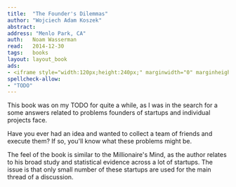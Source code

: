 ```yaml
---
title:	"The Founder's Dilemmas"
author: "Wojciech Adam Koszek"
abstract:
address: "Menlo Park, CA"
auth:	Noam Wasserman
read:	2014-12-30
tags:	books
layout: layout_book
ads:
- <iframe style="width:120px;height:240px;" marginwidth="0" marginheight="0" scrolling="no" frameborder="0" src="//ws-na.amazon-adsystem.com/widgets/q?ServiceVersion=20070822&OneJS=1&Operation=GetAdHtml&MarketPlace=US&source=ss&ref=ss_til&ad_type=product_link&tracking_id=wkoszek-20&marketplace=amazon&region=US&placement=0691158304&asins=0691158304&linkId=32IZJM7F5GYU3YXI&show_border=false&link_opens_in_new_window=true&price_color=333333&title_color=C00000&bg_color=FFFFFF"></iframe>
spellcheck-allow:
- "TODO"
---
```

This book was on my TODO for quite a while, as I was in the search for a
some answers related to problems founders of startups and individual
projects face.

Have you ever had an idea and wanted to collect a team of friends and
execute them? If so, you'll know what these problems might be.

The feel of the book is similar to the Millionaire's Mind, as the author
relates to his broad study and statistical evidence across a lot of
startups.
The issue is that only small number of these startups are used for the main
thread of a discussion.


